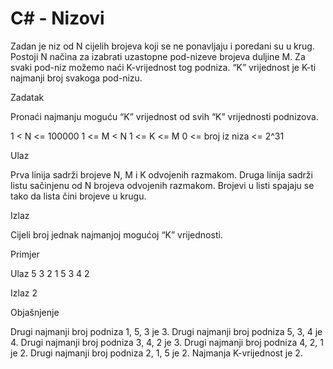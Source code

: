 # C# - Nizovi

Zadan je niz od N cijelih brojeva koji se ne ponavljaju i poredani su u krug.
Postoji N načina za izabrati uzastopne pod-nizeve brojeva duljine M. Za svaki pod-niz možemo naći K-vrijednost tog podniza. “K” vrijednost je K-ti najmanji broj svakoga pod-nizu.

Zadatak

Pronaći najmanju moguću “K” vrijednost od svih “K” vrijednosti podnizova.

1 < N <= 100000
1 <= M < N
1 <= K <= M
0 <= broj iz niza <= 2^31

Ulaz

Prva linija sadrži brojeve N, M i K odvojenih razmakom.
Druga linija sadrži listu sačinjenu od N brojeva odvojenih razmakom.
Brojevi u listi spajaju se tako da lista čini brojeve u krugu.

Izlaz

Cijeli broj jednak najmanjoj mogućoj “K” vrijednosti.

Primjer

Ulaz
5 3 2
1 5 3 4 2

Izlaz
2

Objašnjenje

Drugi najmanji broj podniza 1, 5, 3 je 3.
Drugi najmanji broj podniza 5, 3, 4 je 4.
Drugi najmanji broj podniza 3, 4, 2 je 3.
Drugi najmanji broj podniza 4, 2, 1 je 2.
Drugi najmanji broj podniza 2, 1, 5 je 2.
Najmanja K-vrijednost je 2.
